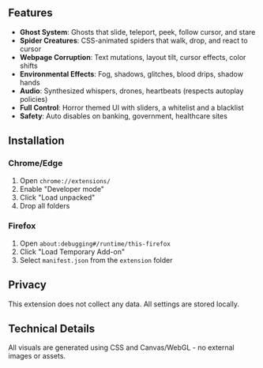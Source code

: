 ## Features

-  **Ghost System**: Ghosts that slide, teleport, peek, follow cursor, and stare
-  **Spider Creatures**: CSS-animated spiders that walk, drop, and react to cursor
-  **Webpage Corruption**: Text mutations, layout tilt, cursor effects, color shifts
-  **Environmental Effects**: Fog, shadows, glitches, blood drips, shadow hands
-  **Audio**: Synthesized whispers, drones, heartbeats (respects autoplay policies)
-  **Full Control**: Horror themed UI with sliders, a whitelist and a blacklist
-  **Safety**: Auto disables on banking, government, healthcare sites

## Installation

### Chrome/Edge
1. Open `chrome://extensions/`
2. Enable "Developer mode"
3. Click "Load unpacked"
4. Drop all folders

### Firefox
1. Open `about:debugging#/runtime/this-firefox`
2. Click "Load Temporary Add-on"
3. Select `manifest.json` from the `extension` folder

## Privacy

This extension does not collect any data. All settings are stored locally.

## Technical Details

All visuals are generated using CSS and Canvas/WebGL - no external images or assets.
